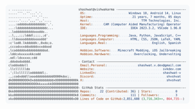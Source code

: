 <a href="https://github.com/shashwat-v">
  <picture>
    <source media="(prefers-color-scheme: dark)" srcset="https://raw.githubusercontent.com/shashwat-v/shashwat-v/main/dark_mode.svg">
    <img alt="Shashwat Vishwakarma's GitHub Profile README" src="https://raw.githubusercontent.com/shashwat-v/shashwat-v/main/light_mode.svg">
  </picture>
</a>

